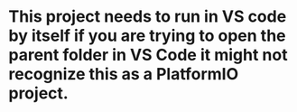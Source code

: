 # This project needs to run in VS code by itself if you are trying to open the parent folder in VS Code it might not recognize this as a PlatformIO project.